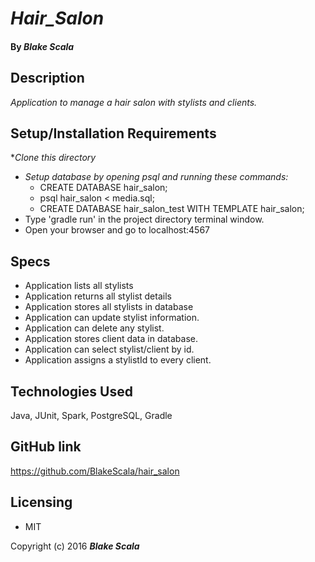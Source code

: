 # _Hair_Salon_

#### By _Blake Scala_

## Description

_Application to manage a hair salon with stylists and clients._

## Setup/Installation Requirements

*_Clone this directory_
* _Setup database by opening psql and running these commands:_
    * CREATE DATABASE hair_salon;
    * psql hair_salon < media.sql;
    * CREATE DATABASE hair_salon_test WITH TEMPLATE hair_salon;
* Type 'gradle run' in the project directory terminal window.
* Open your browser and go to localhost:4567

## Specs
* Application lists all stylists
* Application returns all stylist details
* Application stores all stylists in database
* Application can update stylist information.
* Application can delete any stylist.
* Application stores client data in database.
* Application can select stylist/client by id.
* Application assigns a stylistId to every client.

## Technologies Used
Java, JUnit, Spark, PostgreSQL, Gradle

## GitHub link

https://github.com/BlakeScala/hair_salon

## Licensing

* MIT

Copyright (c) 2016 **_Blake Scala_**
